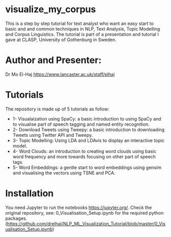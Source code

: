 # visualize_my_corpus
This is a step by step tutorial for text analyst who want an easy start to basic and and common techniques in NLP, Text Analysis, Topic Modelling and Corpus Linguistics. The tutorial is part of a presentation and tutorial I gave at CLASP, University of Gothenburg in Sweden. 

# Author and Presenter:
Dr Mo El-Haj https://www.lancaster.ac.uk/staff/elhaj

# Tutorials
The repository is made up of 5 tutorials as follow:
  * 1- Visualaization using SpaCy: a basic introduction to using SpaCy and to visualise part of speech tagging and named entity recognition.
  * 2- Download Tweets using Tweepy: a basic introduction to downloading Tweets using Twitter API and Tweepy.
  * 3- Topic Modelling: Using LDA and LDAvis to display an interactive topic model.
  * 4- Word Clouds: an introduction to creating word clouds using basic word frequency and more towards focusing on other part of speech tags.
  * 5- Word Embeddings: a gentle start to word embeddings using gensim and visualising the vectors using TSNE and PCA.


# Installation
You need Jupyter to run the notebooks https://jupyter.org/.
Check the original repository, see: 0_Visualisation_Setup.ipynb for the required python packages. (https://github.com/drelhaj/NLP_ML_Visualization_Tutorial/blob/master/0_Visualisation_Setup.ipynb)
